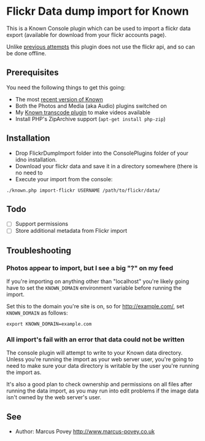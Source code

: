 Flickr Data dump import for Known 
=================================

This is a Known Console plugin which can be used to import a flickr data export (available for download from your flickr accounts page).

Unlike [previous attempts](https://github.com/mapkyca/KnownFlickrImport) this plugin does not use the flickr api, and so can be done offline.

## Prerequisites

You need the following things to get this going:

* The most [recent version of Known](https://www.marcus-povey.co.uk/known/)
* Both the Photos and Media (aka Audio) plugins switched on
* My [Known transcode plugin](https://github.com/mapkyca/KnownVideoTranscode) to make videos available
* Install PHP's ZipArchive support (```apt-get install php-zip```)

## Installation

* Drop FlickrDumpImport folder into the ConsolePlugins folder of your idno installation.
* Download your flickr data and save it in a directory somewhere (there is no need to
* Execute your import from the console:

```
./known.php import-flickr USERNAME /path/to/flickr/data/
```
## Todo

* [ ] Support permissions 
* [ ] Store additional metadata from Flickr import

## Troubleshooting

### Photos appear to import, but I see a big "?" on my feed

If you're importing on anything other than "localhost" you're likely going have to set the ```KNOWN_DOMAIN``` environment variable before running the import.

Set this to the domain you're site is on, so for http://example.com/, set ```KNOWN_DOMAIN``` as follows:

```
export KNOWN_DOMAIN=example.com
```

### All import's fail with an error that data could not be written

The console plugin will attempt to write to your Known data directory. Unless you're running the import as your web server user, you're going to need to make sure your data directory is writable by the user you're running the import as.

It's also a good plan to check ownership and permissions on all files after running the data import, as you may run into edit problems if the image data isn't owned by the web server's user.


## See
 * Author: Marcus Povey <http://www.marcus-povey.co.uk> 

